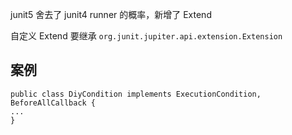 junit5 舍去了 junit4 runner 的概率，新增了 Extend

自定义 Extend 要继承 `org.junit.jupiter.api.extension.Extension`

## 案例


```
public class DiyCondition implements ExecutionCondition, BeforeAllCallback {
...
}
```


